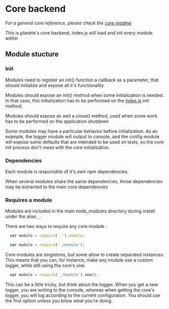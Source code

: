 # Core backend
*For a general core reference, please check the [core readme](../README.md)*

This is planète's core backend, index.js will load and init every module within

## Module stucture
### Init
Modules need to register an init() function a callback as a parameter, that should initialize and expose all it's functionality.

Modules should expose an init() method when some initialization is needed. In that case, this initialization has to be performed on the [index.js](./index.js) init method.

Modules should expose as well a close() method, used when some work has to be performed on the application shutdown

Some modules may have a particular behavior before initialization. As an example, the logger module will output to console, and the config module will expose some defaults that are intended to be used on tests, so the core init process don't mess with the core initialization.

### Dependencies
Each module is responsible of it's own npm dependencies.

When several modules share the same dependencies, those dependencies may be extracted to the main core dependencies

### Requires a module
Modules are included in the main node_modules directory during install under the alias `_`.

There are two ways to require any core module :

```js
  var module = require('_').module;
```  

```js
  var module = require('_/module');
```

Core modules are singletons, but some allow to create separated instances. This means that you can, for instance, make any module use a custom logger, while still using the core's one.

```js
  var module = require('_/module').new();
```

This can be a little tricky, but think about the logger. When you get a new logger, you are writing to the console, whereas when getting the core's logger, you will log according to the current configuration. You should use the first option unless you know what you're doing.

